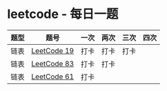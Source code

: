 # leetcode - 每日一题

|  题型   | 题号  | 一次 | 两次 | 三次 | 四次 | 
|  ----  | ----  | ----  | ----  | ----  | ---- | 
| 链表 | [LeetCode 19](https://leetcode-cn.com/problems/remove-nth-node-from-end-of-list/) | 打卡 |打卡  | 打卡 | | 
| 链表 | [LeetCode 83](https://leetcode-cn.com/problems/remove-duplicates-from-sorted-list/submissions/) | 打卡 | 打卡 | | | 
| 链表 | [LeetCode 61](https://leetcode-cn.com/problems/rotate-list/submissions/) | 打卡 |  | | | 

